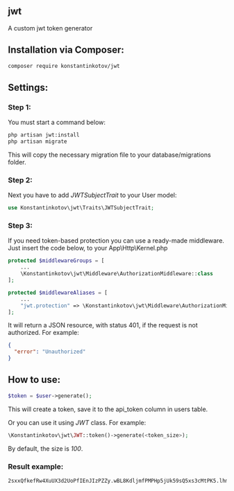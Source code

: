 ## jwt
A custom jwt token generator

## Installation via Composer:

```bash
composer require konstantinkotov/jwt
```

## Settings:

### Step 1:
You must start a command below:
```bash
php artisan jwt:install
php artisan migrate
```
This will copy the necessary migration file to your database/migrations folder.

### Step 2:

Next you have to add *JWTSubjectTrait* to your User model:
```php
use Konstantinkotov\jwt\Traits\JWTSubjectTrait;
```

### Step 3:

If you need token-based protection you can use a ready-made middleware. Just insert the code below, to your App\Http\Kernel.php
```php
protected $middlewareGroups = [
    ...
    \Konstantinkotov\jwt\Middleware\AuthorizationMiddleware::class
];

protected $middlewareAliases = [
    ...
    "jwt.protection" => \Konstantinkotov\jwt\Middleware\AuthorizationMiddleware::class
];
```

It will return a JSON resource, with status 401, if the request is not authorized. For example:

```json
{
  "error": "Unauthorized"
}
```

## How to use:

```php
$token = $user->generate();
```

This will create a token, save it to the api_token column in users table.

Or you can use it using *JWT* class. For example:
```php
\Konstantinkotov\jwt\JWT::token()->generate(<token_size>);
```

By default, the size is *100*.

### Result example:
```text
2sxxQfkefRw4XuUX3d2UoPfIEnJIzPZZy.wBL8KdljmfPMPHp5jUk59sQ5xs3cMtPK5.lhmLchEZCpCUkckgukz0AEhkQzJunrT5o.v
```